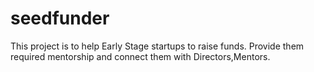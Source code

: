 # seedfunder
This project is to help Early Stage startups to raise funds. Provide them required mentorship and connect them with Directors,Mentors.
